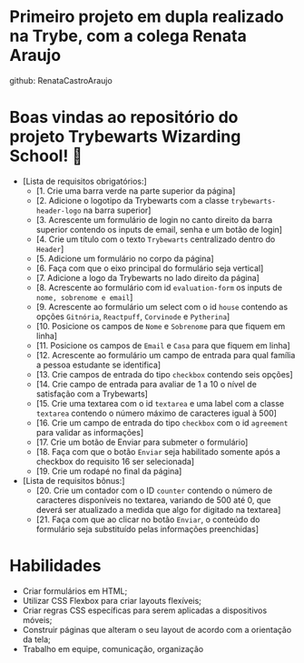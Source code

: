 # Primeiro projeto em dupla realizado na Trybe, com a colega Renata Araujo
github: RenataCastroAraujo
# Boas vindas ao repositório do projeto Trybewarts Wizarding School! :mage:

  - [Lista de requisitos obrigatórios:]
    - [1. Crie uma barra verde na parte superior da página]
    - [2. Adicione o logotipo da Trybewarts com a classe `trybewarts-header-logo` na barra superior]
    - [3. Acrescente um formulário de login no canto direito da barra superior contendo os inputs de email, senha e um botão de login]
    - [4. Crie um título com o texto `Trybewarts` centralizado dentro do `Header`]
    - [5. Adicione um formulário no corpo da página]
    - [6. Faça com que o eixo principal do formulário seja vertical]
    - [7. Adicione a logo da Trybewarts no lado direito da página]
    - [8. Acrescente ao formulário com id `evaluation-form` os inputs de `nome, sobrenome e email`]
    - [9. Acrescente ao formulário um select com o id `house` contendo as opções `Gitnória`, `Reactpuff`, `Corvinode` e `Pytherina`]
    - [10. Posicione os campos de `Nome` e `Sobrenome` para que fiquem em linha]
    - [11. Posicione os campos de `Email` e `Casa` para que fiquem em linha]
    - [12. Acrescente ao formulário um campo de entrada para qual família a pessoa estudante se identifica]
    - [13. Crie campos de entrada do tipo `checkbox` contendo seis opções]
    - [14. Crie campo de entrada para avaliar de 1 a 10 o nível de satisfação com a Trybewarts]
    - [15. Crie uma textarea com o id `textarea` e uma label com a classe `textarea` contendo o número máximo de caracteres igual à 500]
    - [16. Crie um campo de entrada do tipo `checkbox` com o id `agreement` para validar as informações]
    - [17. Crie um botão de Enviar para submeter o formulário]
    - [18. Faça com que o botão `Enviar` seja habilitado somente após a checkbox do requisito 16 ser selecionada]
    - [19. Crie um rodapé no final da página]
  - [Lista de requisitos bônus:]
    - [20. Crie um contador com o ID `counter` contendo o número de caracteres disponíveis no textarea, variando de 500 até 0, que deverá ser atualizado a medida que algo for digitado na textarea]
    - [21. Faça com que ao clicar no botão `Enviar`, o conteúdo do formulário seja substituído pelas informações preenchidas]
 
# Habilidades

* Criar formulários em HTML;
* Utilizar CSS Flexbox para criar layouts flexíveis;
* Criar regras CSS específicas para serem aplicadas a dispositivos móveis;
* Construir páginas que alteram o seu layout de acordo com a orientação da tela;
* Trabalho em equipe, comunicação, organização
